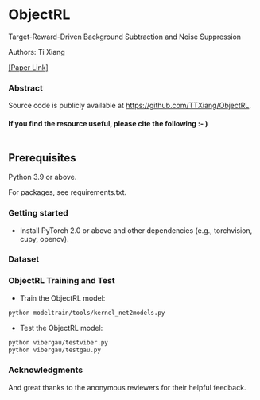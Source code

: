 # ObjectRL
Target-Reward-Driven Background Subtraction and Noise Suppression

Authors: Ti Xiang

[[Paper Link]]()


### Abstract

Source code is publicly available at https://github.com/TTXiang/ObjectRL.

#### If you find the resource useful, please cite the following :- )

```
```  

## Prerequisites
Python 3.9 or above.

For packages, see requirements.txt.

### Getting started
- Install PyTorch 2.0 or above and other dependencies (e.g., torchvision, cupy, opencv).


### Dataset


  
### ObjectRL Training and Test

- Train the ObjectRL model:
```bash
python modeltrain/tools/kernel_net2models.py
```

- Test the ObjectRL model:
```bash
python vibergau/testviber.py
python vibergau/testgau.py
```


### Acknowledgments
And great thanks to the anonymous reviewers for their helpful feedback.


